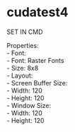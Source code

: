 # cudatest4
SET IN CMD

Properties:<br>
	- Font:<br>
		- Font: Raster Fonts<br>
		- Size: 8x8<br>
	- Layout:<br>
		- Screen Buffer Size:<br> 
			- Width: 120<br>
			- Height: 120<br>
		- Window Size: <br>
			- Width: 120<br>
			- Height: 120<br>

